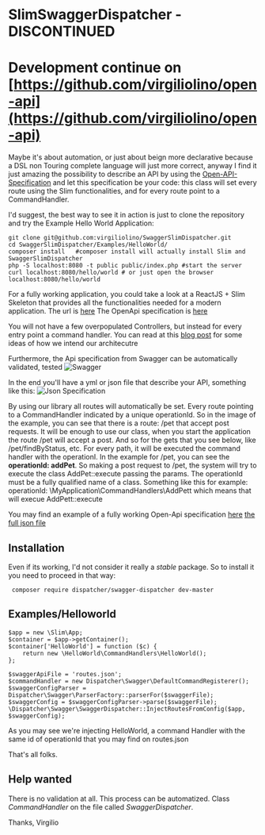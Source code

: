 # SlimSwaggerDispatcher - DISCONTINUED 

# Development continue on [https://github.com/virgiliolino/open-api](https://github.com/virgiliolino/open-api)


Maybe it's about automation, or just about beign more declarative because a DSL non Touring complete language will just more correct, anyway I find it just amazing the possibility to describe an API by using the [Open-API-Specification](https://github.com/OAI/OpenAPI-Specification/blob/master/README.md) and let this specification be your code: this class will set every route using the Slim functionalities, and for every route point to a CommandHandler.

I'd suggest, the best way to see it in action is just to clone the repository and try the Example Hello World Application:
```
git clone git@github.com:virgiliolino/SwaggerSlimDispatcher.git
cd SwaggerSlimDispatcher/Examples/HelloWorld/
composer install   #composer install will actually install Slim and SwaggerSlimDispatcher
php -S localhost:8080 -t public public/index.php #start the server
curl localhost:8080/hello/world # or just open the browser localhost:8080/hello/world
```

For a fully working application, you could take a look at a ReactJS + Slim Skeleton that provides all the functionalities needed for a modern application.
The url is [here](https://github.com/incubactor/slim-react-skeleton/)
The OpenApi specification is [here](https://app.swaggerhub.com/apis/virgiliolino/slim-react-skeleton/1.0.0)

You will not have a few overpopulated Controllers, but instead for every entry point a command handler.
You can read at this [blog post](https://jenssegers.com/85/goodbye-controllers-hello-request-handlers?utm_campaign=Revue%20newsletter&utm_medium=Newsletter&utm_source=A%20Semana%20PHP) for some ideas of how we intend our architecutre 

Furthermore, the Api specification from Swagger can be automatically validated, tested
![Swagger](https://2434zd29misd3e4a4f1e73ki-wpengine.netdna-ssl.com/wp-content/uploads/2016/11/SwaggerHP_Design-.png)

In the end you'll have a yml or json file that describe your API, something like this:
![Json Specification](https://raw.githubusercontent.com/virgiliolino/SwaggerSlimDispatcher/master/swagger.png) 

By using our library all routes will automatically be set. Every route pointing to a CommandHandler indicated by a unique operationId.
So in the image of the example, you can see that there is a route:
/pet that accept post requests. It will be enough to use our class, when you start the application the route /pet will accept a post.
And so for the gets that you see below, like /pet/findByStatus, etc.
For every path, it will be executed the command handler with the operationI.
In the example for /pet, you can see the **operationId: addPet**. So making a post request to /pet, the system will try to execute the class AddPet::execute passing the params. The operationId must be a fully qualified name of a class. Something like this for example:
operationId: \MyApplication\CommandHandlers\AddPett
which means that will execue AddPett::execute

You may find an example of a fully working Open-Api specification [here](http://petstore.swagger.io/) [the full json file](http://petstore.swagger.io/v2/swagger.json)

## Installation

Even if its working, I'd not consider it really a *stable* package. So to install it you need to proceed in that way:
```
 composer require dispatcher/swagger-dispatcher dev-master
```

## Examples/Helloworld

```
$app = new \Slim\App;
$container = $app->getContainer();
$container['HelloWorld'] = function ($c) {
    return new \HelloWorld\CommandHandlers\HelloWorld();
};
       
$swaggerApiFile = 'routes.json';
$commandHandler = new Dispatcher\Swagger\DefaultCommandRegisterer();
$swaggerConfigParser = Dispatcher\Swagger\ParserFactory::parserFor($swaggerFile);
$swaggerConfig = $swaggerConfigParser->parse($swaggerFile);
\Dispatcher\Swagger\SwaggerDispatcher::InjectRoutesFromConfig($app, $swaggerConfig);
```

As you may see we're injecting HelloWorld, a command Handler with the same id of operationId that you may find on routes.json

That's all folks.



## Help wanted

There is no validation at all. This process can be automatized. Class *CommandHandler* on the file called *SwaggerDispatcher*.

Thanks,
Virgilio 
